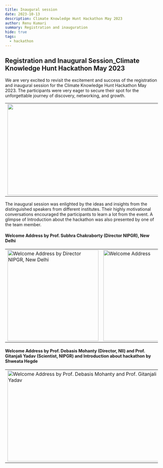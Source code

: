 ```yaml
---
title: Inaugural session
date: 2023-10-13
description: Climate Knowledge Hunt Hackathon May 2023
author: Renu Kumari
summary: Registration and inauguration
hide: true
tags:
  - hackathon
---
```


## Registration and Inaugural Session_Climate Knowledge Hunt Hackathon May 2023

We are very excited to revisit the excitement and success of the registration and inaugural session for the Climate Knowledge Hunt Hackathon May 2023. The participants were very eager to secure their spot for the unforgettable journey of discovery, networking, and growth.


<table>
<tr>
<td><img src='{{ "/static/img/registration.jpg" | url }}' width="500" height="300"></td>
<td><img src='{{ "/static/img/registration1.jpg" | url }}' width="500" height="300"></td>
</tr>
</table>

The inaugural session was enlighted by the ideas and insights from the distinguished speakers from different institutes. Their highly motivational conversations encouraged the participants to learn a lot from the event. A glimpse of Introduction about the hackathon was also presented by one of the team member. 


#### Welcome Address by Prof. Subhra Chakraborty (Director NIPGR), New Delhi

<table>
<tr>
<td><img src='{{ "/static/img/hybrid_session.jpg" | url }}' alt="Welcome Address by Director NIPGR, New Delhi" width="300" height="300"></td>
<td><img src='{{ "/static/img/hack_intro.jpg" | url }}' alt="Welcome Address" width="300" height="300"></td>
</tr>
</table>

#### Welcome Address by Prof. Debasis Mohanty (Director, NII) and Prof. Gitanjali Yadav (Scientist, NIPGR) and Introduction about hackathon by Shweata Hegde

<table>
<tr>
<td><img src='{{ "/static/img/hack_inaugural.jpg" | url }}' alt="Welcome Address by Prof. Debasis Mohanty and Prof. Gitanjali Yadav" width="500" height="300"></td>
<td><img src='{{ "/static/img/intro_session2.jpg" | url }}' alt="Introduction about hackathon by Shweata Hegde" width="500" height="300"></td>
</tr>
</table>




